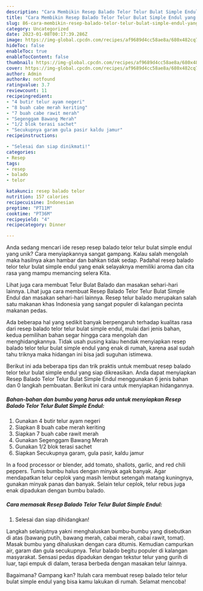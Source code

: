 ```yaml
---
description: "Cara Membikin Resep Balado Telor Telur Bulat Simple Endul yang Lezat"
title: "Cara Membikin Resep Balado Telor Telur Bulat Simple Endul yang Lezat"
slug: 86-cara-membikin-resep-balado-telor-telur-bulat-simple-endul-yang-lezat
category: Uncategorized
date: 2023-01-08T00:17:39.286Z
image: https://img-global.cpcdn.com/recipes/af9689d4cc58ae8a/680x482cq70/resep-balado-telor-telur-bulat-simple-endul-foto-resep-utama.jpg
hideToc: false
enableToc: true
enableTocContent: false
thumbnail: https://img-global.cpcdn.com/recipes/af9689d4cc58ae8a/680x482cq70/resep-balado-telor-telur-bulat-simple-endul-foto-resep-utama.jpg
cover: https://img-global.cpcdn.com/recipes/af9689d4cc58ae8a/680x482cq70/resep-balado-telor-telur-bulat-simple-endul-foto-resep-utama.jpg
author: Admin
authorAv: notfound
ratingvalue: 3.7
reviewcount: 11
recipeingredient:
- "4 butir telur ayam negeri"
- "8 buah cabe merah keriting"
- "7 buah cabe rawit merah"
- "Segenggam Bawang Merah"
- "1/2 blok terasi sachet"
- "Secukupnya garam gula pasir kaldu jamur"
recipeinstructions:

- "Selesai dan siap dinikmati!"
categories:
- Resep
tags:
- resep
- balado
- telor

katakunci: resep balado telor 
nutrition: 157 calories
recipecuisine: Indonesian
preptime: "PT11M"
cooktime: "PT36M"
recipeyield: "4"
recipecategory: Dinner

---
```





Anda sedang mencari ide resep resep balado telor telur bulat simple endul yang unik? Cara menyiapkannya sangat gampang. Kalau salah mengolah maka hasilnya akan hambar dan bahkan tidak sedap. Padahal resep balado telor telur bulat simple endul yang enak selayaknya memiliki aroma dan cita rasa yang mampu memancing selera Kita.





Lihat juga cara membuat Telur Bulat Balado dan masakan sehari-hari lainnya. Lihat juga cara membuat Resep Balado Telor Telur Bulat Simple Endul dan masakan sehari-hari lainnya. Resep telur balado merupakan salah satu makanan khas Indonesia yang sangat populer di kalangan pecinta makanan pedas.

Ada beberapa hal yang sedikit banyak berpengaruh terhadap kualitas rasa dari resep balado telor telur bulat simple endul, mulai dari jenis bahan, kedua pemilihan bahan segar hingga cara mengolah dan menghidangkannya. Tidak usah pusing kalau hendak menyiapkan resep balado telor telur bulat simple endul yang enak di rumah, karena asal sudah tahu triknya maka hidangan ini bisa jadi suguhan istimewa.






Berikut ini ada beberapa tips dan trik praktis untuk membuat resep balado telor telur bulat simple endul yang siap dikreasikan. Anda dapat menyiapkan Resep Balado Telor Telur Bulat Simple Endul menggunakan 6 jenis bahan dan 0 langkah pembuatan. Berikut ini cara untuk menyiapkan hidangannya.

<!--inarticleads1-->

##### Bahan-bahan dan bumbu yang harus ada untuk menyiapkan Resep Balado Telor Telur Bulat Simple Endul:

1. Gunakan 4 butir telur ayam negeri
1. Siapkan 8 buah cabe merah keriting
1. Siapkan 7 buah cabe rawit merah
1. Gunakan Segenggam Bawang Merah
1. Gunakan 1/2 blok terasi sachet
1. Siapkan Secukupnya garam, gula pasir, kaldu jamur


In a food processor or blender, add tomato, shallots, garlic, and red chili peppers. Tumis bumbu halus dengan minyak agak banyak. Agar mendapatkan telur ceplok yang masih lembut setengah matang kuningnya, gunakan minyak panas dan banyak. Selain telur ceplok, telur rebus juga enak dipadukan dengan bumbu balado. 

<!--inarticleads2-->

##### Cara memasak Resep Balado Telor Telur Bulat Simple Endul:


1. Selesai dan siap dihidangkan!

Langkah selanjutnya yakni menghaluskan bumbu-bumbu yang disebutkan di atas (bawang putih, bawang merah, cabai merah, cabai rawit, tomat). Masak bumbu yang dihaluskan dengan cara ditumis. Kemudian campurkan air, garam dan gula secukupnya. Telur balado begitu populer di kalangan masyarakat. Sensasi pedas dipadukan dengan tekstur telur yang gurih di luar, tapi empuk di dalam, terasa berbeda dengan masakan telur lainnya. 

Bagaimana? Gampang kan? Itulah cara membuat resep balado telor telur bulat simple endul yang bisa kamu lakukan di rumah. Selamat mencoba!
